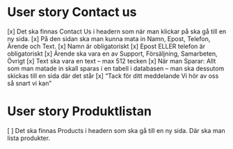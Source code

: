 # User story Contact us
[x] Det ska finnas Contact Us i headern som när man klickar på ska gå till en ny sida.
[x] På den sidan ska man kunna mata in Namn, Epost, Telefon, Ärende och Text. 
[x] Namn är obligatoriskt
[x] Epost ELLER telefon är obligatoriskt
[x] Ärende ska vara en av Support, Försäljning, Samarbeten, Övrigt
[x] Text ska vara en text – max 512 tecken
[x] När man Sparar: Allt som man matade in skall sparas i en tabell i databasen – man ska dessutom  skickas till en sida där det står 
[x] “Tack för ditt meddelande Vi hör av oss så snart vi kan”

 

# User story Produktlistan
[ ] Det ska finnas Products i headern som ska gå till en ny sida. Där ska man lista produkter. 